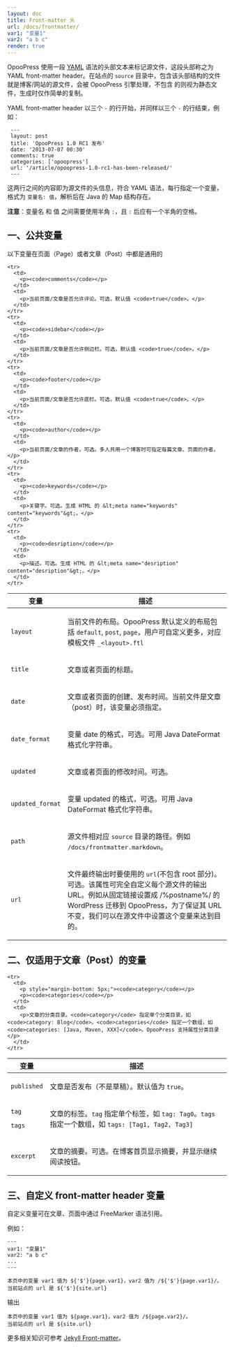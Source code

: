 ```yaml
---
layout: doc
title: Front-matter 头
url: /docs/frontmatter/
var1: "变量1"
var2: "a b c"
render: true
---
```


OpooPress 使用一段 [YAML](http://yaml.org/) 语法的头部文本来标记源文件，这段头部称之为 YAML front-matter header。在站点的 `source` 目录中，包含该头部结构的文件就是博客/网站的源文件，会被 OpooPress 引擎处理，不包含 的则视为静态文件，生成时仅作简单的复制。

YAML front-matter header 以三个 `-` 的行开始，并同样以三个 `-` 的行结束，例如：

```
 ---
 layout: post
 title: 'OpooPress 1.0 RC1 发布'
 date: '2013-07-07 00:30'
 comments: true
 categories: ['opoopress']
 url: '/article/opoopress-1.0-rc1-has-been-released/'
 ---
```

这两行之间的内容即为源文件的头信息，符合 YAML 语法，每行指定一个变量，格式为 `变量名: 值`，解析后在 Java 的 Map 结构存在。

**注意**：变量名 和 值 之间需要使用半角 `:`，且 `:` 后应有一个半角的空格。

## 一、公共变量

以下变量在页面（Page）或者文章（Post）中都是通用的

<table>
  <thead>
    <tr>
      <th>变量</th>
      <th>描述</th>
    </tr>
  </thead>
  <tbody>
    <tr>
      <td>
        <p><code>layout</code></p>
      </td>
      <td>
        <p>当前文件的布局。OpooPress 默认定义的布局包括 <code>default</code>, <code>post</code>, <code>page</code>，用户可自定义更多，对应模板文件 <code>_&lt;layout&gt;.ftl</code></p>
      </td>
    </tr>
    <tr>
      <td>
        <p><code>title</code></p>
      </td>
      <td>
        <p>文章或者页面的标题。</p>
      </td>
    </tr>
    <tr>
      <td>
        <p><code>date</code></p>
      </td>
      <td>
        <p>文章或者页面的创建、发布时间。当前文件是文章（post）时，该变量必须指定。</p>
      </td>
    </tr>
     <tr>
      <td>
        <p><code>date_format</code></p>
      </td>
      <td>
        <p>变量 date 的格式，可选。可用 Java DateFormat 格式化字符串。</p>
      </td>
    </tr>
    <tr>
      <td>
        <p><code>updated</code></p>
      </td>
      <td>
        <p>文章或者页面的修改时间。可选。</p>
      </td>
    </tr>
     <tr>
      <td>
        <p><code>updated_format</code></p>
      </td>
      <td>
        <p>变量 updated 的格式，可选。可用 Java DateFormat 格式化字符串。</p>
      </td>
    </tr>
   <tr>
      <td>
        <p><code>path</code></p>
      </td>
      <td>
        <p>源文件相对应 <code>source</code> 目录的路径。例如 <code>/docs/frontmatter.markdown</code>。</p>
      </td>
    </tr>
   <tr>
      <td>
        <p><code>url</code></p>
      </td>
      <td>
        <p>文件最终输出时要使用的 <code>url</code>(不包含 root 部分)。可选。该属性可完全自定义每个源文件的输出 URL。例如从固定链接设置成 /%postname%/ 的 WordPress 迁移到 OpooPress，为了保证其 URL 不变，我们可以在源文件中设置这个变量来达到目的。</p>
      </td>
    </tr>

    <tr>
      <td>
        <p><code>comments</code></p>
      </td>
      <td>
        <p>当前页面/文章是否允许评论。可选，默认值 <code>true</code>。</p>
      </td>
    </tr>
    <tr>
      <td>
        <p><code>sidebar</code></p>
      </td>
      <td>
        <p>当前页面/文章是否允许侧边栏。可选，默认值 <code>true</code>。</p>
      </td>
    </tr>
    <tr>
      <td>
        <p><code>footer</code></p>
      </td>
      <td>
        <p>当前页面/文章是否允许底栏。可选，默认值 <code>true</code>。</p>
      </td>
    </tr>
    <tr>
      <td>
        <p><code>author</code></p>
      </td>
      <td>
        <p>当前页面/文章的作者，可选。多人共用一个博客时可指定每篇文章、页面的作者。</p>
      </td>
    </tr>
    <tr>
      <td>
        <p><code>keywords</code></p>
      </td>
      <td>
        <p>关键字。可选。生成 HTML 的 &lt;meta name="keywords" content="keywords"&gt;。</p>
      </td>
    </tr>
    <tr>
      <td>
        <p><code>desription</code></p>
      </td>
      <td>
        <p>描述。可选。生成 HTML 的 &lt;meta name="desription" content="desription"&gt;。</p>
      </td>
    </tr>
  </tbody>
</table>


## 二、仅适用于文章（Post）的变量


<table>
  <thead>
    <tr>
      <th>变量</th>
      <th>描述</th>
    </tr>
  </thead>
  <tbody>
    <tr>
      <td>
        <p><code>published</code></p>
      </td>
      <td>
        <p>文章是否发布（不是草稿）。默认值为 <code>true</code>。</p>
      </td>
    </tr>

    <tr>
      <td>
        <p style="margin-bottom: 5px;"><code>category</code></p>
        <p><code>categories</code></p>
      </td>
      <td>
        <p>文章的分类目录。<code>category</code> 指定单个分类目录，如 <code>category: Blog</code>。<code>categories</code> 指定一个数组，如 <code>categories: [Java, Maven, XXX]</code>。OpooPress 支持属性分类目录</p>
      </td>
    </tr>
 <tr>
      <td>
        <p style="margin-bottom: 5px;"><code>tag</code></p>
        <p><code>tags</code></p>
      </td>
      <td>
        <p>文章的标签。<code>tag</code> 指定单个标签，如 <code>tag: Tag0</code>。<code>tags</code> 指定一个数组，如 <code>tags: [Tag1, Tag2, Tag3]</code></p>
      </td>
    </tr>
      <tr>
      <td>
        <p><code>excerpt</code></p>
      </td>
      <td>
        <p>文章的摘要。可选。在博客首页显示摘要，并显示继续阅读按钮。</p>
      </td>
    </tr>

  </tbody>
</table>

## 三、自定义 front-matter header 变量

自定义变量可在文章、页面中通过 FreeMarker 语法引用。

例如：

```
--- 
var1: "变量1"
var2: "a b c"
...
--- 

本页中的变量 var1 值为 ${'$'}{page.var1}，var2 值为 /${'$'}{page.var1}/。
当前站点的 url 是 ${'$'}{site.url}

```

输出
```
本页中的变量 var1 值为 ${page.var1}，var2 值为 /${page.var2}/。
当前站点的 url 是 ${site.url}
```


更多相关知识可参考 [Jekyll Front-matter](http://jekyllrb.com/docs/frontmatter/)。
